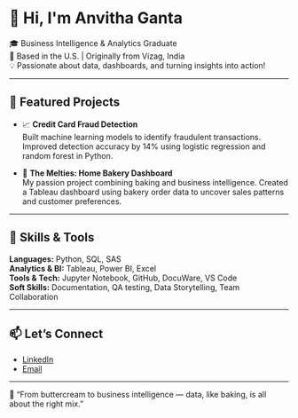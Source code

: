 # 👋 Hi, I'm Anvitha Ganta

🎓 Business Intelligence & Analytics Graduate  
📍 Based in the U.S. | Originally from Vizag, India  
💡 Passionate about data, dashboards, and turning insights into action!

---

## 🌟 Featured Projects

- 📈 **Credit Card Fraud Detection**  
  Built machine learning models to identify fraudulent transactions. Improved detection accuracy by 14% using logistic regression and random forest in Python.

- 🍰 **The Melties: Home Bakery Dashboard**  
  My passion project combining baking and business intelligence. Created a Tableau dashboard using bakery order data to uncover sales patterns and customer preferences.


---

## 🔧 Skills & Tools

**Languages:** Python, SQL, SAS  
**Analytics & BI:** Tableau, Power BI, Excel  
**Tools & Tech:** Jupyter Notebook, GitHub, DocuWare, VS Code  
**Soft Skills:** Documentation, QA testing, Data Storytelling, Team Collaboration  

---

## 📫 Let’s Connect

- [LinkedIn](https://www.linkedin.com/in/anvitha-ganta-51a3421a7?lipi=urn%3Ali%3Apage%3Ad_flagship3_profile_view_base_contact_details%3BzKelDkphTSKuV5Lb2xVSxg%3D%3D)
- [Email](mailto:anvithaganta07@gmail.com) 

---

💬 “From buttercream to business intelligence — data, like baking, is all about the right mix.”


<!--
**anvithaganta07/anvithaganta07** is a ✨ _special_ ✨ repository because its `README.md` (this file) appears on your GitHub profile.

Here are some ideas to get you started:

- 🔭 I’m currently working on ...
- 🌱 I’m currently learning ...
- 👯 I’m looking to collaborate on ...
- 🤔 I’m looking for help with ...
- 💬 Ask me about ...
- 📫 How to reach me: ...
- 😄 Pronouns: ...
- ⚡ Fun fact: ...
-->
